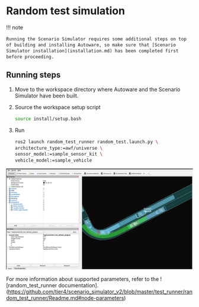# Random test simulation

!!! note

    Running the Scenario Simulator requires some additional steps on top of building and installing Autoware, so make sure that [Scenario Simulator installation](installation.md) has been completed first before proceeding.

## Running steps

1. Move to the workspace directory where Autoware and the Scenario Simulator have been built.

2. Source the workspace setup script

   ```bash
   source install/setup.bash
   ```

3. Run

   ```bash
   ros2 launch random_test_runner random_test.launch.py \
   architecture_type:=awf/universe \
   sensor_model:=sample_sensor_kit \
   vehicle_model:=sample_vehicle
   ```

![random_test_runner](images/random_test_runner.png)

For more information about supported parameters, refer to the ![random_test_runner documentation].(<https://github.com/tier4/scenario_simulator_v2/blob/master/test_runner/random_test_runner/Readme.md#node-parameters>)
